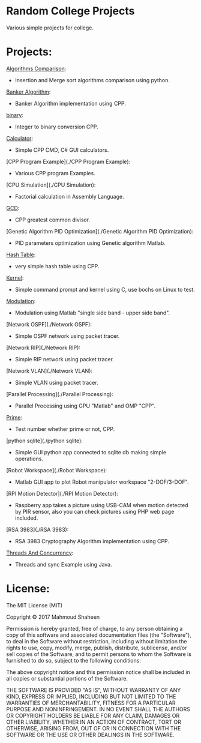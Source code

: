 # Random College Projects

Various simple projects for college.

# Projects:

[Algorithms Comparison](./AlgorithmsComparison):
* Insertion and Merge sort algorithms comparison using python.

[Banker Algorithm](./BankerAlgorithm):
* Banker Algorithm implementation using CPP.

[binary](./binary):
* Integer to binary conversion CPP.

[Calculator](./Calculator):
* Simple CPP CMD, C# GUI calculators.

[CPP Program Example](./CPP Program Example):
* Various CPP program Examples.

[CPU Simulation](./CPU Simulation):
* Factorial calculation in Assembly Language.

[GCD](./GCD):
* CPP greatest common divisor.

[Genetic Algorithm PID Optimization](./Genetic Algorithm PID Optimization):
* PID parameters optimization using Genetic algorithm Matlab.

[Hash Table](./HashTable):
* very simple hash table using CPP.

[Kernel](./Kernel):
* Simple command prompt and kernel using C, use bochs on Linux to test.

[Modulation](./Modulation):
* Modulation using Matlab "single side band - upper side band".

[Network OSPF](./Network OSPF):
* Simple OSPF network using packet tracer.

[Network RIP](./Network RIP):
* Simple RIP network using packet tracer.

[Network VLAN](./Network VLAN):
* Simple VLAN using packet tracer.

[Parallel Processing](./Parallel Processing):
* Parallel Processing using GPU "Matlab" and OMP "CPP".

[Prime](./Prime):
* Test number whether prime or not, CPP.

[python sqlite](./python sqlite):
* Simple GUI python app connected to sqlite db making simple operations.

[Robot Workspace](./Robot Workspace):
* Matlab GUI app to plot Robot manipulator workspace "2-DOF/3-DOF".

[RPI Motion Detector](./RPI Motion Detector):
* Raspberry app takes a picture using USB-CAM when motion detected by PIR sensor, also you can check pictures using PHP web page included.

[RSA 3983](./RSA 3983):
* RSA 3983 Cryptography Algorithm implementation using CPP.

[Threads And Concurrency](./ThreadsAndConcurrency):
* Threads and sync Example using Java.


# License:


The MIT License (MIT)

Copyright © 2017 Mahmoud Shaheen

Permission is hereby granted, free of charge, to any person obtaining a copy
 of this software and associated documentation files (the "Software"), to deal
 in the Software without restriction, including without limitation the rights
 to use, copy, modify, merge, publish, distribute, sublicense, and/or sell
 copies of the Software, and to permit persons to whom the Software is
 furnished to do so, subject to the following conditions:

The above copyright notice and this permission notice shall be included in all
 copies or substantial portions of the Software.

THE SOFTWARE IS PROVIDED "AS IS", WITHOUT WARRANTY OF ANY KIND, EXPRESS OR
 IMPLIED, INCLUDING BUT NOT LIMITED TO THE WARRANTIES OF MERCHANTABILITY,
 FITNESS FOR A PARTICULAR PURPOSE AND NONINFRINGEMENT. IN NO EVENT SHALL THE
 AUTHORS OR COPYRIGHT HOLDERS BE LIABLE FOR ANY CLAIM, DAMAGES OR OTHER
 LIABILITY, WHETHER IN AN ACTION OF CONTRACT, TORT OR OTHERWISE, ARISING FROM,
 OUT OF OR IN CONNECTION WITH THE SOFTWARE OR THE USE OR OTHER DEALINGS IN THE
SOFTWARE.
